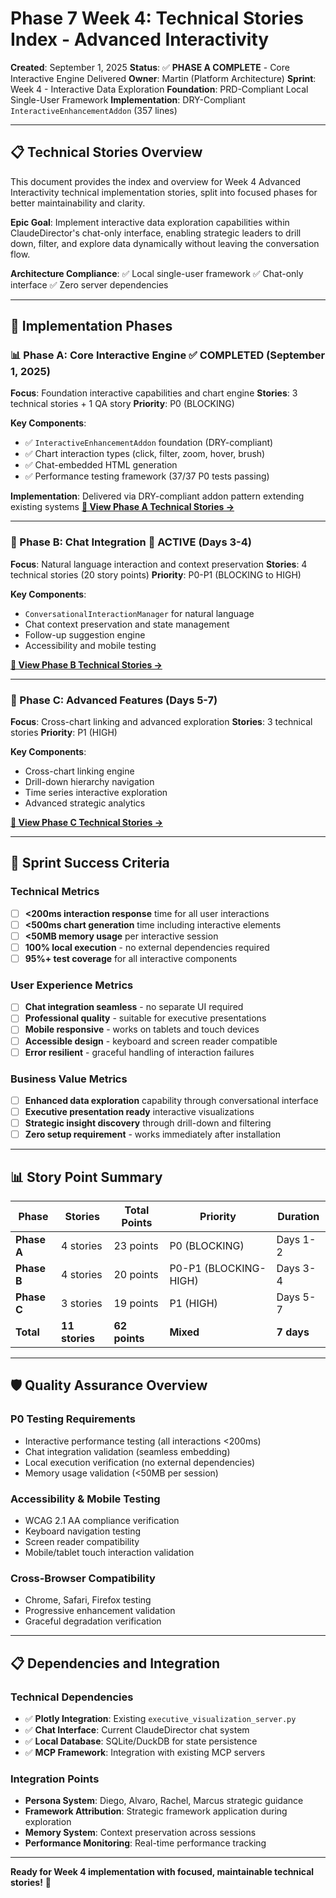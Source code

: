 # Phase 7 Week 4: Technical Stories Index - Advanced Interactivity

**Created**: September 1, 2025
**Status**: ✅ **PHASE A COMPLETE** - Core Interactive Engine Delivered
**Owner**: Martin (Platform Architecture)
**Sprint**: Week 4 - Interactive Data Exploration
**Foundation**: PRD-Compliant Local Single-User Framework
**Implementation**: DRY-Compliant `InteractiveEnhancementAddon` (357 lines)

---

## 📋 **Technical Stories Overview**

This document provides the index and overview for Week 4 Advanced Interactivity technical implementation stories, split into focused phases for better maintainability and clarity.

**Epic Goal**: Implement interactive data exploration capabilities within ClaudeDirector's chat-only interface, enabling strategic leaders to drill down, filter, and explore data dynamically without leaving the conversation flow.

**Architecture Compliance**: ✅ Local single-user framework ✅ Chat-only interface ✅ Zero server dependencies

---

## 🚀 **Implementation Phases**

### **📊 Phase A: Core Interactive Engine** ✅ **COMPLETED** (September 1, 2025)
**Focus**: Foundation interactive capabilities and chart engine
**Stories**: 3 technical stories + 1 QA story
**Priority**: P0 (BLOCKING)

**Key Components**:
- ✅ `InteractiveEnhancementAddon` foundation (DRY-compliant)
- ✅ Chart interaction types (click, filter, zoom, hover, brush)
- ✅ Chat-embedded HTML generation
- ✅ Performance testing framework (37/37 P0 tests passing)

**Implementation**: Delivered via DRY-compliant addon pattern extending existing systems
**[📖 View Phase A Technical Stories →](PHASE7_WEEK4_TECHNICAL_STORIES_CORE.md)**

---

### **🔗 Phase B: Chat Integration** 🚀 **ACTIVE** (Days 3-4)
**Focus**: Natural language interaction and context preservation
**Stories**: 4 technical stories (20 story points)
**Priority**: P0-P1 (BLOCKING to HIGH)

**Key Components**:
- `ConversationalInteractionManager` for natural language
- Chat context preservation and state management
- Follow-up suggestion engine
- Accessibility and mobile testing

**[📖 View Phase B Technical Stories →](PHASE7_WEEK4_TECHNICAL_STORIES_CHAT.md)**

---

### **🚀 Phase C: Advanced Features** (Days 5-7)
**Focus**: Cross-chart linking and advanced exploration
**Stories**: 3 technical stories
**Priority**: P1 (HIGH)

**Key Components**:
- Cross-chart linking engine
- Drill-down hierarchy navigation
- Time series interactive exploration
- Advanced strategic analytics

**[📖 View Phase C Technical Stories →](PHASE7_WEEK4_TECHNICAL_STORIES_ADVANCED.md)**

---

## 🎯 **Sprint Success Criteria**

### **Technical Metrics**
- [ ] **<200ms interaction response** time for all user interactions
- [ ] **<500ms chart generation** time including interactive elements
- [ ] **<50MB memory usage** per interactive session
- [ ] **100% local execution** - no external dependencies required
- [ ] **95%+ test coverage** for all interactive components

### **User Experience Metrics**
- [ ] **Chat integration seamless** - no separate UI required
- [ ] **Professional quality** - suitable for executive presentations
- [ ] **Mobile responsive** - works on tablets and touch devices
- [ ] **Accessible design** - keyboard and screen reader compatible
- [ ] **Error resilient** - graceful handling of interaction failures

### **Business Value Metrics**
- [ ] **Enhanced data exploration** capability through conversational interface
- [ ] **Executive presentation ready** interactive visualizations
- [ ] **Strategic insight discovery** through drill-down and filtering
- [ ] **Zero setup requirement** - works immediately after installation

---

## 📊 **Story Point Summary**

| Phase | Stories | Total Points | Priority | Duration |
|-------|---------|--------------|----------|----------|
| **Phase A** | 4 stories | 23 points | P0 (BLOCKING) | Days 1-2 |
| **Phase B** | 4 stories | 20 points | P0-P1 (BLOCKING-HIGH) | Days 3-4 |
| **Phase C** | 3 stories | 19 points | P1 (HIGH) | Days 5-7 |
| **Total** | **11 stories** | **62 points** | **Mixed** | **7 days** |

---

## 🛡️ **Quality Assurance Overview**

### **P0 Testing Requirements**
- Interactive performance testing (all interactions <200ms)
- Chat integration validation (seamless embedding)
- Local execution verification (no external dependencies)
- Memory usage validation (<50MB per session)

### **Accessibility & Mobile Testing**
- WCAG 2.1 AA compliance verification
- Keyboard navigation testing
- Screen reader compatibility
- Mobile/tablet touch interaction validation

### **Cross-Browser Compatibility**
- Chrome, Safari, Firefox testing
- Progressive enhancement validation
- Graceful degradation verification

---

## 📋 **Dependencies and Integration**

### **Technical Dependencies**
- ✅ **Plotly Integration**: Existing `executive_visualization_server.py`
- ✅ **Chat Interface**: Current ClaudeDirector chat system
- ✅ **Local Database**: SQLite/DuckDB for state persistence
- ✅ **MCP Framework**: Integration with existing MCP servers

### **Integration Points**
- **Persona System**: Diego, Alvaro, Rachel, Marcus strategic guidance
- **Framework Attribution**: Strategic framework application during exploration
- **Memory System**: Context preservation across sessions
- **Performance Monitoring**: Real-time performance tracking

---

**Ready for Week 4 implementation with focused, maintainable technical stories!** 🚀
